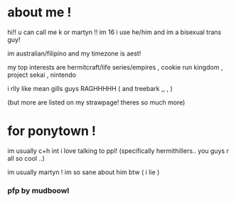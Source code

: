 # about me !
<p> hi!! u can call me k or martyn !! im 16 i use he/him and im a bisexual trans guy! </p>
</p> im australian/filipino and my timezone is aest! </p>
<p> my top interests are hermitcraft/life series/empires , cookie run kingdom , project sekai , nintendo </p>
<p> i rlly like mean gills guys RAGHHHHH ( and treebark ,, , )</p>
<p> (but more are listed on my strawpage! theres so much more) </p>

# for ponytown !
<p> im usually c+h int i love talking to ppl! (specifically hermithillers.. you guys r all so cool ..) </p>
<p> im usually martyn ! im so sane about him btw ( i lie )</p>

<h3> pfp by mudboowl </h3>
